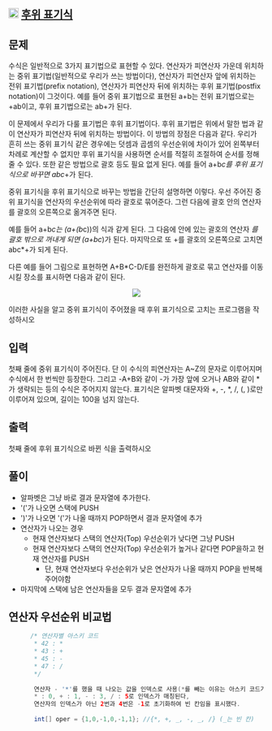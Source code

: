 ## <img src="https://d2gd6pc034wcta.cloudfront.net/tier/12.svg" class="solvedac-tier" width=20> [후위 표기식](https://www.acmicpc.net/problem/1918)

## 문제
수식은 일반적으로 3가지 표기법으로 표현할 수 있다. 연산자가 피연산자 가운데 위치하는 중위 표기법(일반적으로 우리가 쓰는 방법이다), 연산자가 피연산자 앞에 위치하는 전위 표기법(prefix notation), 연산자가 피연산자 뒤에 위치하는 후위 표기법(postfix notation)이 그것이다. 예를 들어 중위 표기법으로 표현된 a+b는 전위 표기법으로는 +ab이고, 후위 표기법으로는 ab+가 된다.

이 문제에서 우리가 다룰 표기법은 후위 표기법이다. 후위 표기법은 위에서 말한 법과 같이 연산자가 피연산자 뒤에 위치하는 방법이다. 이 방법의 장점은 다음과 같다. 우리가 흔히 쓰는 중위 표기식 같은 경우에는 덧셈과 곱셈의 우선순위에 차이가 있어 왼쪽부터 차례로 계산할 수 없지만 후위 표기식을 사용하면 순서를 적절히 조절하여 순서를 정해줄 수 있다. 또한 같은 방법으로 괄호 등도 필요 없게 된다. 예를 들어 a+b*c를 후위 표기식으로 바꾸면 abc*+가 된다.

중위 표기식을 후위 표기식으로 바꾸는 방법을 간단히 설명하면 이렇다. 우선 주어진 중위 표기식을 연산자의 우선순위에 따라 괄호로 묶어준다. 그런 다음에 괄호 안의 연산자를 괄호의 오른쪽으로 옮겨주면 된다.

예를 들어 a+b*c는 (a+(b*c))의 식과 같게 된다. 그 다음에 안에 있는 괄호의 연산자 *를 괄호 밖으로 꺼내게 되면 (a+bc*)가 된다. 마지막으로 또 +를 괄호의 오른쪽으로 고치면 abc*+가 되게 된다.

다른 예를 들어 그림으로 표현하면 A+B*C-D/E를 완전하게 괄호로 묶고 연산자를 이동시킬 장소를 표시하면 다음과 같이 된다.

<p align='center'><img src = "https://www.acmicpc.net/JudgeOnline/upload/201007/4.png"></p>

이러한 사실을 알고 중위 표기식이 주어졌을 때 후위 표기식으로 고치는 프로그램을 작성하시오

## 입력
첫째 줄에 중위 표기식이 주어진다. 단 이 수식의 피연산자는 A~Z의 문자로 이루어지며 수식에서 한 번씩만 등장한다. 그리고 -A+B와 같이 -가 가장 앞에 오거나 AB와 같이 *가 생략되는 등의 수식은 주어지지 않는다. 표기식은 알파벳 대문자와 +, -, *, /, (, )로만 이루어져 있으며, 길이는 100을 넘지 않는다. 

## 출력
첫째 줄에 후위 표기식으로 바뀐 식을 출력하시오

## 풀이
 - 알파벳은 그냥 바로 결과 문자열에 추가한다.
 - '('가 나오면 스택에 PUSH
 - ')'가 나오면 '('가 나올 때까지 POP하면서 결과 문자열에 추가
 - 연산자가 나오는 경우
   - 현재 연산자보다 스택의 연산자(Top) 우선순위가 낮다면 그냥 PUSH
   - 현재 연산자보다 스택의 연산자(Top) 우선순위가 높거나 같다면 POP을하고 현재 연산자를 PUSH
     - 단, 현재 연산자보다 우선순위가 낮은 연산자가 나올 때까지 POP을 반복해주어야함
 - 마지막에 스택에 남은 연산자들을 모두 결과 문자열에 추가

## 연산자 우선순위 비교법
 ```java
       /* 연산자별 아스키 코드
        * 42 : *
        * 43 : +
        * 45 : -
        * 47 : /
        */
        
        연산자 - '*'를 했을 때 나오는 값을 인덱스로 사용(*를 빼는 이유는 아스키 코드가 가장 빠른 문자이므로)
        * : 0, + : 1, - : 3, / : 5로 인덱스가 매칭된다,
        연산자의 인덱스가 아닌 2번과 4번은 -1로 초기화하여 빈 칸임을 표시했다.
        
        int[] oper = {1,0,-1,0,-1,1}; //{*, +, _, -, _, /} (_는 빈 칸)
 ```

